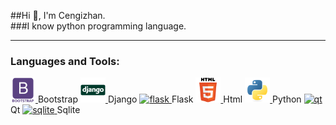##Hi :wave:, I'm Cengizhan.<br>
###I know python programming language.
<hr>
<h3 align="left">Languages and Tools:</h3>
<p align="left"> <a href="" target="_blank"> <img src="https://raw.githubusercontent.com/devicons/devicon/master/icons/bootstrap/bootstrap-plain-wordmark.svg" alt="bootstrap" width="40" height="40"/> </a> Bootstrap 
<a href="" target="_blank"> <img src="https://raw.githubusercontent.com/devicons/devicon/master/icons/django/django-original.svg" alt="django" width="40" height="40"/> </a> Django
<a href="" target="_blank"> <img src="https://www.vectorlogo.zone/logos/pocoo_flask/pocoo_flask-icon.svg" alt="flask" width="40" height="40"/> </a> Flask
<a href="" target="_blank"> <img src="https://raw.githubusercontent.com/devicons/devicon/master/icons/html5/html5-original-wordmark.svg" alt="html5" width="40" height="40"/> </a> Html
<a href="" target="_blank"> <img src="https://raw.githubusercontent.com/devicons/devicon/master/icons/python/python-original.svg" alt="python" width="40" height="40"/> </a> Python
<a href="" target="_blank"> <img src="https://upload.wikimedia.org/wikipedia/commons/0/0b/Qt_logo_2016.svg" alt="qt" width="40" height="40"/> </a> Qt
<a href="" target="_blank"> <img src="https://www.vectorlogo.zone/logos/sqlite/sqlite-icon.svg" alt="sqlite" width="40" height="40"/> </a> Sqlite </p>
